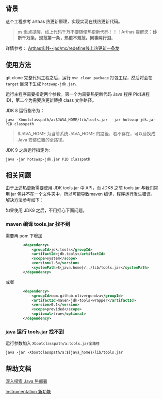 ## 背景

这个工程参考 arthas 热更新原理，实现实现在线热更新代码。

>ps:重点提醒，线上代码千万不要随便热更新代码！！！Arthas 提醒您：**诊断千万条，规范第一条，热更不规范，同事两行泪**。

详情参考： [Arthas实践--jad/mc/redefine线上热更新一条龙](http://hengyunabc.github.io/arthas-online-hotswap/)

## 使用方法

git clone 完整代码工程之后，运行 `mvn clean package` 打包工程，然后将会在 `target` 目录下生成 `hotswap-jdk.jar`。

运行主程序需要指定两个参数，第一个为需要热更新代码 Java 程序 Pid(进程 ID)，第二个为需要热更新替换 class 文件路径。

JDK 8 运行指令为：

`java -Xbootclasspath/a:$JAVA_HOME/lib/tools.jar  -jar hotswap-jdk.jar PID classpath`

> $JAVA_HOME 为当前系统 JAVA_HOME 的路径，若不存在，可以替换成 Java 安装位置的全路径。

JDK 9 之后运行指定为:

`java -jar hotswap-jdk.jar PID classpath`


## 相关问题

由于上述热更新需要使用 JDK tools.jar 中 API，而 JDK8 之前 tools.jar 与我们常用 jar 包并不在一个文件夹中，所以可能导致maven 编译，程序运行发生错误。解决方法参考如下：

如果使用 JDK9 之后，不用担心下面问题。

### maven 编译 tools.jar 找不到

需要再 pom 下增加

```xml
        <dependency>
            <groupId>jdk.tools</groupId>
            <artifactId>jdk.tools</artifactId>
            <scope>system</scope>
            <version>1.6</version>
            <systemPath>${java.home}/../lib/tools.jar</systemPath>
        </dependency>
```

或者

```xml
        <dependency>
            <groupId>com.github.olivergondza</groupId>
            <artifactId>maven-jdk-tools-wrapper</artifactId>
            <version>0.1</version>
            <scope>provided</scope>
            <optional>true</optional>
        </dependency>
```

### java 运行 tools.jar 找不到


运行参数加入 `Xbootclasspath/a:tools.jar全路径`

`java -jar -Xbootclasspath/a:${java_home}/lib/tools.jar`


## 帮助文档

[深入探索 Java 热部署](https://www.ibm.com/developerworks/cn/java/j-lo-hotdeploy/index.html)

[Instrumentation 新功能](https://www.ibm.com/developerworks/cn/java/j-lo-jse61/index.html)